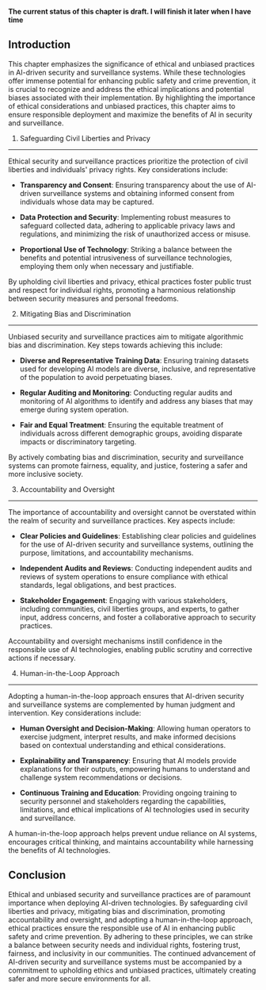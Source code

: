 **The current status of this chapter is draft. I will finish it later when I have time**

Introduction
------------

This chapter emphasizes the significance of ethical and unbiased practices in AI-driven security and surveillance systems. While these technologies offer immense potential for enhancing public safety and crime prevention, it is crucial to recognize and address the ethical implications and potential biases associated with their implementation. By highlighting the importance of ethical considerations and unbiased practices, this chapter aims to ensure responsible deployment and maximize the benefits of AI in security and surveillance.

1. Safeguarding Civil Liberties and Privacy
-------------------------------------------

Ethical security and surveillance practices prioritize the protection of civil liberties and individuals' privacy rights. Key considerations include:

* **Transparency and Consent**: Ensuring transparency about the use of AI-driven surveillance systems and obtaining informed consent from individuals whose data may be captured.

* **Data Protection and Security**: Implementing robust measures to safeguard collected data, adhering to applicable privacy laws and regulations, and minimizing the risk of unauthorized access or misuse.

* **Proportional Use of Technology**: Striking a balance between the benefits and potential intrusiveness of surveillance technologies, employing them only when necessary and justifiable.

By upholding civil liberties and privacy, ethical practices foster public trust and respect for individual rights, promoting a harmonious relationship between security measures and personal freedoms.

2. Mitigating Bias and Discrimination
-------------------------------------

Unbiased security and surveillance practices aim to mitigate algorithmic bias and discrimination. Key steps towards achieving this include:

* **Diverse and Representative Training Data**: Ensuring training datasets used for developing AI models are diverse, inclusive, and representative of the population to avoid perpetuating biases.

* **Regular Auditing and Monitoring**: Conducting regular audits and monitoring of AI algorithms to identify and address any biases that may emerge during system operation.

* **Fair and Equal Treatment**: Ensuring the equitable treatment of individuals across different demographic groups, avoiding disparate impacts or discriminatory targeting.

By actively combating bias and discrimination, security and surveillance systems can promote fairness, equality, and justice, fostering a safer and more inclusive society.

3. Accountability and Oversight
-------------------------------

The importance of accountability and oversight cannot be overstated within the realm of security and surveillance practices. Key aspects include:

* **Clear Policies and Guidelines**: Establishing clear policies and guidelines for the use of AI-driven security and surveillance systems, outlining the purpose, limitations, and accountability mechanisms.

* **Independent Audits and Reviews**: Conducting independent audits and reviews of system operations to ensure compliance with ethical standards, legal obligations, and best practices.

* **Stakeholder Engagement**: Engaging with various stakeholders, including communities, civil liberties groups, and experts, to gather input, address concerns, and foster a collaborative approach to security practices.

Accountability and oversight mechanisms instill confidence in the responsible use of AI technologies, enabling public scrutiny and corrective actions if necessary.

4. Human-in-the-Loop Approach
-----------------------------

Adopting a human-in-the-loop approach ensures that AI-driven security and surveillance systems are complemented by human judgment and intervention. Key considerations include:

* **Human Oversight and Decision-Making**: Allowing human operators to exercise judgment, interpret results, and make informed decisions based on contextual understanding and ethical considerations.

* **Explainability and Transparency**: Ensuring that AI models provide explanations for their outputs, empowering humans to understand and challenge system recommendations or decisions.

* **Continuous Training and Education**: Providing ongoing training to security personnel and stakeholders regarding the capabilities, limitations, and ethical implications of AI technologies used in security and surveillance.

A human-in-the-loop approach helps prevent undue reliance on AI systems, encourages critical thinking, and maintains accountability while harnessing the benefits of AI technologies.

Conclusion
----------

Ethical and unbiased security and surveillance practices are of paramount importance when deploying AI-driven technologies. By safeguarding civil liberties and privacy, mitigating bias and discrimination, promoting accountability and oversight, and adopting a human-in-the-loop approach, ethical practices ensure the responsible use of AI in enhancing public safety and crime prevention. By adhering to these principles, we can strike a balance between security needs and individual rights, fostering trust, fairness, and inclusivity in our communities. The continued advancement of AI-driven security and surveillance systems must be accompanied by a commitment to upholding ethics and unbiased practices, ultimately creating safer and more secure environments for all.
